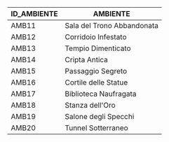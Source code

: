 | ID_AMBIENTE | AMBIENTE                           |
|-------------|------------------------------------|
| AMB11       | Sala del Trono Abbandonata         |
| AMB12       | Corridoio Infestato                |
| AMB13       | Tempio Dimenticato                 |
| AMB14       | Cripta Antica                      |
| AMB15       | Passaggio Segreto                  |
| AMB16       | Cortile delle Statue                |
| AMB17       | Biblioteca Naufragata              |
| AMB18       | Stanza dell'Oro                    |
| AMB19       | Salone degli Specchi               |
| AMB20       | Tunnel Sotterraneo                 |
